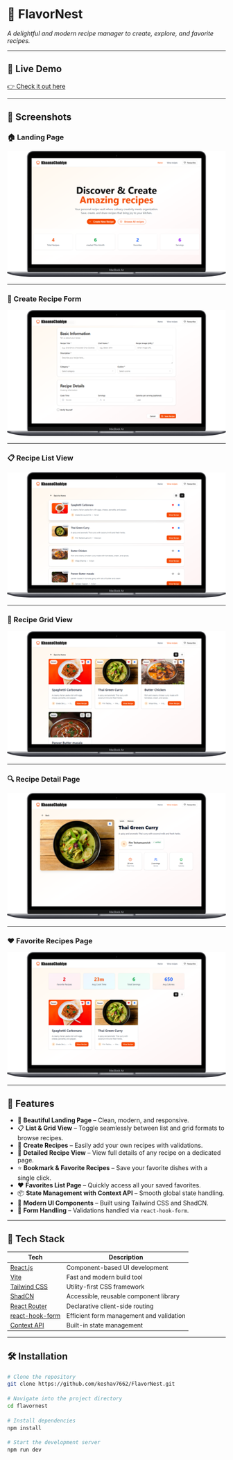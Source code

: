 # 🍳 FlavorNest

_A delightful and modern recipe manager to create, explore, and favorite recipes._

---

## 🚀 Live Demo

[👉 Check it out here]([flavornest1.vercel.app](https://flavournest1.vercel.app/)) <!-- Replace with your deployed link -->

---

## 📸 Screenshots

### 🏠 Landing Page

![Landing Page](./src/assets/screenshots/landingpage.png)

---

### 📝 Create Recipe Form

![Create Recipe Form](./src/assets/screenshots/createform.png)

---

### 📋 Recipe List View

![List View](./src/assets/screenshots/listview.png)

---

### 🧱 Recipe Grid View

![Grid View](./src/assets/screenshots/gridview.png)

---

### 🔍 Recipe Detail Page

![Recipe Detail](./src/assets/screenshots/detailview.png)

---

### ❤️ Favorite Recipes Page

![Favorites](./src/assets/screenshots/favorite.png)

---

## 🧠 Features

- 🏡 **Beautiful Landing Page** – Clean, modern, and responsive.
- 📋 **List & Grid View** – Toggle seamlessly between list and grid formats to browse recipes.
- 🍲 **Create Recipes** – Easily add your own recipes with validations.
- 📖 **Detailed Recipe View** – View full details of any recipe on a dedicated page.
- ⭐ **Bookmark & Favorite Recipes** – Save your favorite dishes with a single click.
- ❤️ **Favorites List Page** – Quickly access all your saved favorites.
- 📦 **State Management with Context API** – Smooth global state handling.
- 💅 **Modern UI Components** – Built using Tailwind CSS and ShadCN.
- 🧰 **Form Handling** – Validations handled via `react-hook-form`.

---

## 🔧 Tech Stack

| Tech                                                 | Description                              |
| ---------------------------------------------------- | ---------------------------------------- |
| [React.js](https://reactjs.org/)                     | Component-based UI development           |
| [Vite](https://vitejs.dev/)                          | Fast and modern build tool               |
| [Tailwind CSS](https://tailwindcss.com/)             | Utility-first CSS framework              |
| [ShadCN](https://ui.shadcn.dev/)                     | Accessible, reusable component library   |
| [React Router](https://reactrouter.com/)             | Declarative client-side routing          |
| [react-hook-form](https://react-hook-form.com/)      | Efficient form management and validation |
| [Context API](https://reactjs.org/docs/context.html) | Built-in state management                |

---

## 🛠️ Installation

```bash
# Clone the repository
git clone https://github.com/keshav7662/FlavorNest.git

# Navigate into the project directory
cd flavornest

# Install dependencies
npm install

# Start the development server
npm run dev
```
